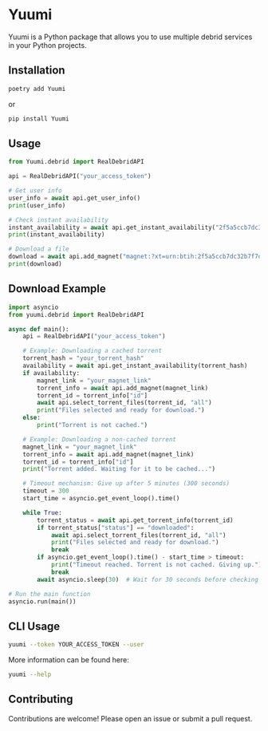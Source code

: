 # Yuumi

Yuumi is a Python package that allows you to use multiple debrid services in your Python projects.

## Installation

```bash
poetry add Yuumi
```

or

```bash
pip install Yuumi
```

## Usage

```python
from Yuumi.debrid import RealDebridAPI

api = RealDebridAPI("your_access_token")

# Get user info
user_info = await api.get_user_info()
print(user_info)

# Check instant availability
instant_availability = await api.get_instant_availability("2f5a5ccb7dc32b7f7d7b150dd6efbce87d2fc371")
print(instant_availability)

# Download a file
download = await api.add_magnet("magnet:?xt=urn:btih:2f5a5ccb7dc32b7f7d7b150dd6efbce87d2fc371")
print(download)
```

## Download Example

```python
import asyncio
from yuumi.debrid import RealDebridAPI

async def main():
    api = RealDebridAPI("your_access_token")

    # Example: Downloading a cached torrent
    torrent_hash = "your_torrent_hash"
    availability = await api.get_instant_availability(torrent_hash)
    if availability:
        magnet_link = "your_magnet_link"
        torrent_info = await api.add_magnet(magnet_link)
        torrent_id = torrent_info["id"]
        await api.select_torrent_files(torrent_id, "all")
        print("Files selected and ready for download.")
    else:
        print("Torrent is not cached.")

    # Example: Downloading a non-cached torrent
    magnet_link = "your_magnet_link"
    torrent_info = await api.add_magnet(magnet_link)
    torrent_id = torrent_info["id"]
    print("Torrent added. Waiting for it to be cached...")

    # Timeout mechanism: Give up after 5 minutes (300 seconds)
    timeout = 300
    start_time = asyncio.get_event_loop().time()

    while True:
        torrent_status = await api.get_torrent_info(torrent_id)
        if torrent_status["status"] == "downloaded":
            await api.select_torrent_files(torrent_id, "all")
            print("Files selected and ready for download.")
            break
        if asyncio.get_event_loop().time() - start_time > timeout:
            print("Timeout reached. Torrent is not cached. Giving up.")
            break
        await asyncio.sleep(30)  # Wait for 30 seconds before checking again

# Run the main function
asyncio.run(main())
```

## CLI Usage

```bash
yuumi --token YOUR_ACCESS_TOKEN --user
```

More information can be found here:
```bash
yuumi --help
```

## Contributing

Contributions are welcome! Please open an issue or submit a pull request.
